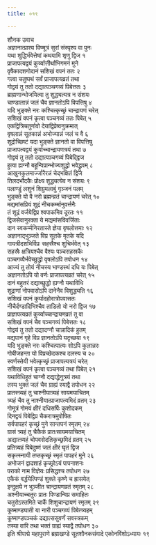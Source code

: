 ```yaml
---
title: ०१९

---
```

शौनक उवाच  
अज्ञानात्प्राश्य विण्मूत्रं सुरां संस्पृश्य वा पुनः  
यथा शुद्धिर्भवेत्तेषां कथयामि शृणु द्विज १  
प्राजापत्यद्वयं कुर्य्यात्तीर्थाभिगमनं मुने  
वृषैकादशगोदानं सशिखं वपनं ततः २  
गत्वा चतुष्पथं सर्वं प्राजापत्यव्रतं तथा  
गोद्वयं तु ततो दद्यात्पञ्चगव्यं पिबेत्ततः ३  
ब्राह्मणान्भोजयित्वा तु शुद्ध्यत्यत्र न संशयः  
चाण्डालान्नं जलं चैव ज्ञानतोऽपि विपत्तिषु ४  
यदि भुङ्क्ते नरः कश्चित्कृच्छ्रं चान्द्रायणं चरेत्  
सशिखं वपनं कृत्वा पञ्चगव्यं ततः पिबेत् ५  
एकद्वित्रिचतुर्गावो देयाद्विप्रेष्वनुक्रमात्  
वृषलान्नं सूतकान्नं अभोज्यान्नं जलं च वै ६  
शूद्रोच्छिष्टं यदा भुङ्क्ते ज्ञानतो वा विपत्तिषु  
प्राजापत्यद्वयं कुर्याच्चान्द्रायणत्रयं तथा ७  
गोद्वयं तु ततो दद्यात्पञ्चगव्यं पिबेद्द्विज  
हुत्वा ह्यग्नौ बहून्विप्रान्भोज्यशुद्धो भवेद्ध्रुवम् ८  
आखुनकुलमार्ज्जारैरन्नं चेद्भक्षितं द्विज  
तिलदर्भोदकैः प्रोक्ष्य शुद्ध्यत्येव न संशयः ९  
पलाण्डुं लशुनं शिग्रुमलाबुं गृञ्जनं पलम्  
भुङ्क्ते यो वै नरो ब्रह्मन्व्रतं चान्द्रायणं चरेत् १०  
मद्यमांसप्रियं शूद्रं नीचकर्म्मानुवर्त्तनैः  
तं शूद्रं वर्जयेद्विप्र श्वपाकमिव दूरतः ११  
द्विजसेवानुरक्ता ये मद्यमांसविवर्जिताः  
दान स्वकर्म्मनिरतास्ते ज्ञेया वृषलोत्तमाः १२  
अज्ञानाद्भुञ्जते विप्र सूतके मृतके यदि  
गायत्रीदशभिर्विप्रः सहस्रैश्च शुचिर्भवेत् १३  
सहस्रैः क्षत्रियश्चैव वैश्यः पञ्चसहस्रकैः  
पञ्चगव्यैर्भवेच्छुद्धो वृषलोऽपि तपोधन १४  
आज्यं तु तोयं नीचस्य भाण्डस्थं दधि यः पिबेत्  
अज्ञानतोऽपि यो वर्णः प्राजापत्यव्रतं चरेत् १५  
दानं बहुतरं दद्याच्छुद्धो ह्यग्नौ यथाविधि  
शूद्राणां नोपवासोऽपि दानेनैव विशुद्ध्यति १६  
सशिखं वपनं कुर्यादहोरात्रोपवासतः  
नीचैर्दण्डादिभिश्चैव ताडितो यो नरो द्विज १७  
प्राज्ञापत्यव्रतं कुर्य्याच्चान्द्रायणव्रतं तु वा  
सशिखं वपनं चैव पञ्चगव्यं पिबेत्ततः १८  
गोद्वयं तु ततो दद्यादग्नौ चान्नादिकं हुतम्  
मद्यपानं गृहे विप्र ज्ञानतोऽपि यदृच्छया १९  
यदि भुङ्क्ते नरः कश्चित्पात्यः सोऽपि कुलान्नरः  
गोबीजहन्ता यो विप्रच्छेदकश्च दलस्य च २०  
स्वर्णस्तेयी भवेत्कृच्छ्रं प्राजापत्यत्रयं चरेत्  
सशिखं वपनं कृत्वा पञ्चगव्यं तथा पिबेत् २१  
यथाविधिहुतं चाग्नौ दद्याद्धेनुत्रयं तथा  
तस्य भुक्तं जलं चैव ग्राह्यं स्याद्वै तपोधन २२  
प्रातस्त्र्यहं तु चाश्नीयात्र्यहं सायमयाचितम्  
त्र्यहं चैव तु नाश्नीयात्प्राजापत्यमिदं व्रतम् २३  
गोमूत्रं गोमयं क्षीरं दधिसर्पिः कुशोदकम्  
दिनद्वयं पिबेद्विप्र चैकरात्रमुपोषितः  
सर्वपापहरं कृच्छ्रं मुने सान्तपनं स्मृतम् २४  
ग्रासं त्र्यहं तु चैकैकं प्रातःसायमयाचितम्  
अद्यात्त्र्यहं चोपवसेदतिकृच्छ्रमिदं व्रतम् २५  
प्रतित्र्यहं पिबेदुष्णं जलं क्षीरं घृतं द्विज  
सकृत्स्नायी तप्तकृच्छ्रं स्मृतं पापहरं मुने २६  
अभोजनं द्वादशाहं कृच्छ्रोऽयं पापनाशनः  
पराको नाम विज्ञेयः प्रसिद्धश्च तपोधन २७  
एकैकं वर्द्धयेत्पिण्डं शुक्ले कृष्णे च ह्रासयेत्  
इन्दुक्षये न भुञ्जीत चान्द्रायणव्रतं स्मृतम् २८  
अश्नीयाच्चतुरः प्रातः पिण्डान्विप्र समाहितः  
चतुरोऽस्तमिते चार्के शिशुचान्द्रायणं स्मृतम् २९  
कूष्माण्डघाती या नारी पञ्चगव्यं पिबेत्त्र्यहम्  
कूष्माण्डपञ्चकं दद्यात्ससुवर्णं सवस्त्रकम्  
तस्या वारि तथा भक्तं ग्राह्यं स्याद्वै तपोधन ३०  
इति श्रीपाद्मे महापुराणे ब्रह्मखण्डे सूतशौनकसंवादे एकोनविंशोऽध्यायः १९